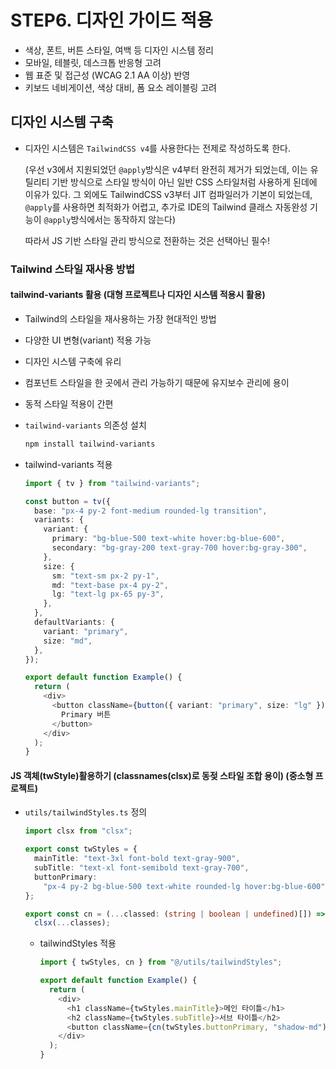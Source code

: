 # STEP6. 디자인 가이드 적용

- 색상, 폰트, 버튼 스타일, 여백 등 디자인 시스템 정리
- 모바일, 테블릿, 데스크톱 반응형 고려
- 웹 표준 및 접근성 (WCAG 2.1 AA 이상) 반영
- 키보드 네비게이션, 색상 대비, 폼 요소 레이블링 고려

## 디자인 시스템 구축

- 디자인 시스템은 `TailwindCSS v4`를 사용한다는 전제로 작성하도록 한다.

  (우선 v3에서 지원되었던 `@apply`방식은 v4부터 완전히 제거가 되었는데, 이는 유틸리티 기반 방식으로 스타일 방식이 아닌 일반 CSS 스타일처럼 사용하게 된데에 이유가 있다. 그 외에도 TailwindCSS v3부터 JIT 컴파일러가 기본이 되었는데, `@apply`를 사용하면 최적화가 어렵고, 추가로 IDE의 Tailwind 클래스 자동완성 기능이 `@apply`방식에서는 동작하지 않는다)

  따라서 JS 기반 스타일 관리 방식으로 전환하는 것은 선택아닌 필수!

### Tailwind 스타일 재사용 방법

#### tailwind-variants 활용 (대형 프로젝트나 디자인 시스템 적용시 활용)

- Tailwind의 스타일을 재사용하는 가장 현대적인 방법
- 다양한 UI 변형(variant) 적용 가능
- 디자인 시스템 구축에 유리

- 컴포넌트 스타일을 한 곳에서 관리 가능하기 때문에 유지보수 관리에 용이
- 동적 스타일 적용이 간편

- `tailwind-variants` 의존성 설치

  ```zsh
  npm install tailwind-variants
  ```

- tailwind-variants 적용

  ```ts
  import { tv } from "tailwind-variants";

  const button = tv({
    base: "px-4 py-2 font-medium rounded-lg transition",
    variants: {
      variant: {
        primary: "bg-blue-500 text-white hover:bg-blue-600",
        secondary: "bg-gray-200 text-gray-700 hover:bg-gray-300",
      },
      size: {
        sm: "text-sm px-2 py-1",
        md: "text-base px-4 py-2",
        lg: "text-lg px-65 py-3",
      },
    },
    defaultVariants: {
      variant: "primary",
      size: "md",
    },
  });

  export default function Example() {
    return (
      <div>
        <button className={button({ variant: "primary", size: "lg" })}>
          Primary 버튼
        </button>
      </div>
    );
  }
  ```

#### JS 객체(twStyle)활용하기 (classnames(clsx)로 동젖 스타일 조합 용이) (중소형 프로젝트)

- `utils/tailwindStyles.ts` 정의

  ```ts
  import clsx from "clsx";

  export const twStyles = {
    mainTitle: "text-3xl font-bold text-gray-900",
    subTitle: "text-xl font-semibold text-gray-700",
    buttonPrimary:
      "px-4 py-2 bg-blue-500 text-white rounded-lg hover:bg-blue-600",
  };

  export const cn = (...classed: (string | boolean | undefined)[]) =>
    clsx(...classes);
  ```

  - tailwindStyles 적용

    ```ts
    import { twStyles, cn } from "@/utils/tailwindStyles";

    export default function Example() {
      return (
        <div>
          <h1 className={twStyles.mainTitle}>메인 타이틀</h1>
          <h2 className={twStyles.subTitle}>서브 타이틀</h2>
          <button className={cn(twStyles.buttonPrimary, "shadow-md")}></button>
        </div>
      );
    }
    ```
